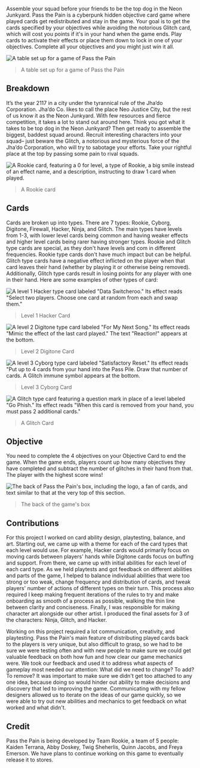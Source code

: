 Assemble your squad before your friends to be the top dog in the Neon Junkyard. Pass the Pain is a cyberpunk hidden objective card game where played cards get redistributed and stay in the game. Your goal is to get the cards specified by your objectives while avoiding the notorious Glitch card, which will cost you points if it's in your hand when the game ends. Play cards to activate their effects or place them down to lock in one of your objectives. Complete all your objectives and you might just win it all.

![A table set up for a game of Pass the Pain](/conf/projects/PassThePain/PtP_gameplay.png "Ready to pass some pain!")

> A table set up for a game of Pass the Pain

## Breakdown

It’s the year 2117 in a city under the tyrannical rule of the Jha’do Corporation. Jha’do Co. likes to call the place Neo Justice City, but the rest of us know it as the Neon Junkyard. With few resources and fierce competition, it takes a lot to stand out around here. Think you got what it takes to be top dog in the Neon Junkyard? Then get ready to assemble the biggest, baddest squad around. Recruit interesting characters into your squad– just beware the Glitch, a notorious and mysterious force of the Jha’do Corporation, who will try to sabotage your efforts. Take your rightful place at the top by passing some pain to rival squads.

![A Rookie card, featuring a 0 for level, a type of Rookie, a big smile instead of an effect name, and a description, instructing to draw 1 card when played.](/conf/projects/PassThePain/rookie5.png "Rookie my beloved <3")

> A Rookie card

## Cards

Cards are broken up into types. There are 7 types: Rookie, Cyborg, Digitone, Firewall, Hacker, Ninja, and Glitch. The main types have levels from 1-3, with lower level cards being common and having weaker effects and higher level cards being rarer having stronger types. Rookie and Glitch type cards are special, as they don't have levels and com in different frequencies. Rookie type cards don't have much impact but can be helpful. Glitch type cards have a negative effect inflicted on the player when that card leaves their hand (whether by playing it or otherwise being removed). Additionally, Glitch type cards result in losing points for any player with one in their hand. Here are some examples of other types of card:

![A level 1 Hacker type card labeled "Data Switcheroo." Its effect reads "Select two players. Choose one card at random from each and swap them."](/conf/projects/PassThePain/hack1.png "Hacker!!!!! :3")

> Level 1 Hacker Card

![A level 2 Digitone type card labeled "For My Next Song." Its effect reads "Mimic the effect of the last card played." The text "Reaction!" appears at the bottom.](/conf/projects/PassThePain/digi2.png "What a lovely voice")

> Level 2 Digitone Card

![A level 3 Cyborg type card labeled "Satisfactory Reset." Its effect reads "Put up to 4 cards from your hand into the Pass Pile. Draw that number of cards. A Glitch immune symbol appears at the bottom.](/conf/projects/PassThePain/cy3.png "A suave, cybernetic guy")

> Level 3 Cyborg Card

![A Glitch type card featuring a question mark in place of a level labeled "Go Phish." Its effect reads "When this card is removed from your hand, you must pass 2 additional cards."](/conf/projects/PassThePain/glitch.png "ooooo spooky")

> A Glitch Card

## Objective

You need to complete the 4 objectives on your Objective Card to end the game. When the game ends, players count up how many objectives they have completed and subtract the number of glitches in their hand from that. The player with the highest score wins!


![The back of Pass the Pain's box, including the logo, a fan of cards, and text similar to that at the very top of this section.](/conf/projects/PassThePain/BoxArt_Back.png "Box Back")

> The back of the game's box

## Contributions

For this project I worked on card ability design, playtesting, balance, and art. Starting out, we came up with a theme for each of the card types that each level would use. For example, Hacker cards would primarily focus on moving cards between players' hands while Digitone cards focus on buffing and support. From there, we came up with initial abilities for each level of each card type. As we held playtests and got feedback on different abilities and parts of the game, I helped to balance individual abilities that were too strong or too weak, change frequency and distribution of cards, and tweak players' number of actions of different types on their turn. This process also required I keep making frequent iterations of the rules to try and make onboarding as smooth of a process as possible, walking the thin line between clarity and conciseness. Finally, I was responsible for making character art alongside our other artist. I produced the final assets for 3 of the characters: Ninja, Glitch, and Hacker.

Working on this project required a lot communication, creativity, and playtesting. Pass the Pain's main feature of distributing played cards back to the players is very unique, but also difficult to grasp, so we had to be sure we were testing often and with new people to make sure we could get valuable feedback on both how fun and how clear our game mechanics were. We took our feedback and used it to address what aspects of gameplay most needed our attention: What did we need to change? To add? To remove? It was important to make sure we didn't get too attached to any one idea, because doing so would hinder out ability to make decisions and discovery that led to improving the game. Communicating with my fellow designers allowed us to iterate on the ideas of our game quickly, so we were able to try out new abilities and mechanics to get feedback on what worked and what didn't.

## Credit
Pass the Pain is being developed by Team Rookie, a team of 5 people: Kaiden Terrana, Abby Doskey, Twig Sheherlis, Quinn Jacobs, and Freya Emerson. We have plans to continue working on this game to eventually release it to stores.

